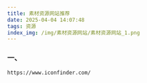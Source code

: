 ```yaml
---
title: 素材资源网站推荐
date: 2025-04-04 14:07:48
tags: 资源
index_img: /img/素材资源网站/素材资源网站_1.png
---
```

### 一、

```
https://www.iconfinder.com/
```
